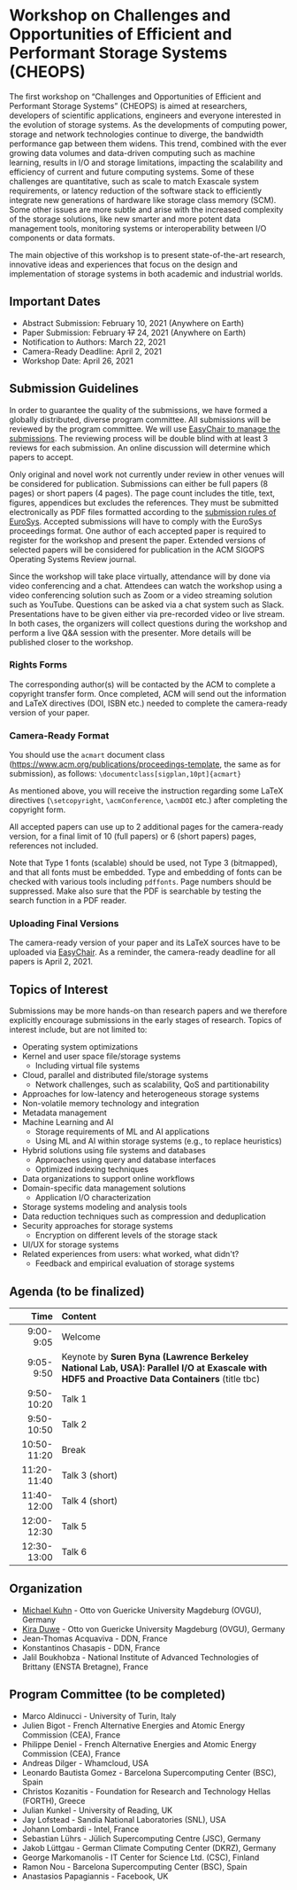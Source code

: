 # Workshop on Challenges and Opportunities of Efficient and Performant Storage Systems (CHEOPS)

The first workshop on “Challenges and Opportunities of Efficient and Performant Storage Systems” (CHEOPS) is aimed at researchers, developers of scientific applications, engineers and everyone interested in the evolution of storage systems. As the developments of computing power, storage and network technologies continue to diverge, the bandwidth performance gap between them widens. This trend, combined with the ever growing data volumes and data-driven computing such as machine learning, results in I/O and storage limitations, impacting the scalability and efficiency of current and future computing systems. Some of these challenges are quantitative, such as scale to match Exascale system requirements, or latency reduction of the software stack  to efficiently integrate new generations of hardware like storage class memory (SCM). Some other issues are more subtle and arise with the increased complexity of the storage solutions, like new smarter and more potent data management tools, monitoring systems or interoperability between I/O components or data formats.

The main objective of this workshop is to present state-of-the-art research, innovative ideas and experiences that focus on the design and implementation of storage systems in both academic and industrial worlds.

## Important Dates

- Abstract Submission: February 10, 2021 (Anywhere on Earth)
- Paper Submission: February ~~17~~ 24, 2021 (Anywhere on Earth)
- Notification to Authors: March 22, 2021
- Camera-Ready Deadline: April 2, 2021
- Workshop Date: April 26, 2021

## Submission Guidelines

In order to guarantee the quality of the submissions, we have formed a globally distributed, diverse program committee. All submissions will be reviewed by the program committee. We will use [EasyChair to manage the submissions](https://easychair.org/conferences/?conf=cheops21). The reviewing process will be double blind with at least 3 reviews for each submission. An online discussion will determine which papers to accept.

Only original and novel work not currently under review in other venues will be considered for publication. Submissions can either be full papers (8 pages) or short papers (4 pages). The page count includes the title, text, figures, appendices but excludes the references. They must be submitted electronically as PDF files formatted according to the [submission rules of EuroSys](https://2021.eurosys.org/cfp.html#cfp). Accepted submissions will have to comply with the EuroSys proceedings format. One author of each accepted paper is required to register for the workshop and present the paper. Extended versions of selected papers will be considered for publication in the ACM SIGOPS Operating Systems Review journal.

Since the workshop will take place virtually, attendance will by done via video conferencing and a chat. Attendees can watch the workshop using a video conferencing solution such as Zoom or a video streaming solution such as YouTube. Questions can be asked via a chat system such as Slack. Presentations have to be given either via pre-recorded video or live stream. In both cases, the organizers will collect questions during the workshop and perform a live Q&A session with the presenter. More details will be published closer to the workshop.

### Rights Forms

The corresponding author(s) will be contacted by the ACM to complete a copyright transfer form.
Once completed, ACM will send out the information and LaTeX directives (DOI, ISBN etc.) needed to complete the camera-ready version of your paper.

### Camera-Ready Format

You should use the `acmart` document class (<https://www.acm.org/publications/proceedings-template>, the same as for submission), as follows: `\documentclass[sigplan,10pt]{acmart}`

As mentioned above, you will receive the instruction regarding some LaTeX directives (`\setcopyright`, `\acmConference`, `\acmDOI` etc.) after completing the copyright form.

All accepted papers can use up to 2 additional pages for the camera-ready version, for a final limit of 10 (full papers) or 6 (short papers) pages, references not included.

Note that Type 1 fonts (scalable) should be used, not Type 3 (bitmapped), and that all fonts must be embedded.
Type and embedding of fonts can be checked with various tools including `pdffonts`.
Page numbers should be suppressed.
Make also sure that the PDF is searchable by testing the search function in a PDF reader.

### Uploading Final Versions

The camera-ready version of your paper and its LaTeX sources have to be uploaded via [EasyChair](https://easychair.org/conferences/?conf=cheops21).
As a reminder, the camera-ready deadline for all papers is April 2, 2021.

## Topics of Interest

Submissions may be more hands-on than research papers and we therefore explicitly encourage submissions in the early stages of research. Topics of interest include, but are not limited to:

- Operating system optimizations
- Kernel and user space file/storage systems
  - Including virtual file systems
- Cloud, parallel and distributed file/storage systems
  - Network challenges, such as scalability, QoS and partitionability
- Approaches for low-latency and heterogeneous storage systems
- Non-volatile memory technology and integration
- Metadata management
- Machine Learning and AI
  - Storage requirements of ML and AI applications
  - Using ML and AI within storage systems (e.g., to replace heuristics)
- Hybrid solutions using file systems and databases
  - Approaches using query and database interfaces
  - Optimized indexing techniques
- Data organizations to support online workflows
- Domain-specific data management solutions
  - Application I/O characterization
- Storage systems modeling and analysis tools
- Data reduction techniques such as compression and deduplication
- Security approaches for storage systems
  - Encryption on different levels of the storage stack
- UI/UX for storage systems
- Related experiences from users: what worked, what didn't?
  - Feedback and empirical evaluation of storage systems

## Agenda (to be finalized)

| Time        | Content                                                       |
|------------:|:--------------------------------------------------------------|
|   9:00-9:05 | Welcome                                                       |
|   9:05-9:50 | Keynote by **Suren Byna (Lawrence Berkeley National Lab, USA): Parallel I/O at Exascale with HDF5 and Proactive Data Containers** (title tbc) |
|  9:50-10:20 | Talk 1                                                        |
|  9:50-10:50 | Talk 2                                                        |
| 10:50-11:20 | Break                                                         |
| 11:20-11:40 | Talk 3 (short)                                                |
| 11:40-12:00 | Talk 4 (short)                                                |
| 12:00-12:30 | Talk 5                                                        |
| 12:30-13:00 | Talk 6                                                        |

## Organization

- [Michael Kuhn](https://parcio.ovgu.de/People/Michael+Kuhn.html) - Otto von Guericke University Magdeburg (OVGU), Germany
- [Kira Duwe](https://parcio.ovgu.de/People/Kira+Duwe.html) - Otto von Guericke University Magdeburg (OVGU), Germany
- Jean-Thomas Acquaviva - DDN, France
- Konstantinos Chasapis - DDN, France
- Jalil Boukhobza - National Institute of Advanced Technologies of Brittany (ENSTA Bretagne), France

## Program Committee (to be completed)

- Marco Aldinucci - University of Turin, Italy
- Julien Bigot - French Alternative Energies and Atomic Energy Commission (CEA), France
- Philippe Deniel - French Alternative Energies and Atomic Energy Commission (CEA), France
- Andreas Dilger - Whamcloud, USA
- Leonardo Bautista Gomez - Barcelona Supercomputing Center (BSC), Spain
- Christos Kozanitis - Foundation for Research and Technology Hellas (FORTH), Greece
- Julian Kunkel - University of Reading, UK
- Jay Lofstead - Sandia National Laboratories (SNL), USA
- Johann Lombardi - Intel, France
- Sebastian Lührs - Jülich Supercomputing Centre (JSC), Germany
- Jakob Lüttgau - German Climate Computing Center (DKRZ), Germany
- George Markomanolis - IT Center for Science Ltd. (CSC), Finland
- Ramon Nou - Barcelona Supercomputing Center (BSC), Spain
- Anastasios Papagiannis - Facebook, UK
